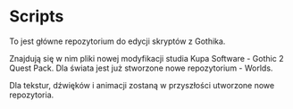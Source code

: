# Scripts
To jest główne repozytorium do edycji skryptów z Gothika. 

Znajdują się w nim pliki nowej modyfikacji studia Kupa Software - Gothic 2 Quest Pack.
Dla świata jest już stworzone nowe repozytorium - Worlds.

Dla tekstur, dźwięków i animacji zostaną w przyszłości utworzone nowe repozytoria.
